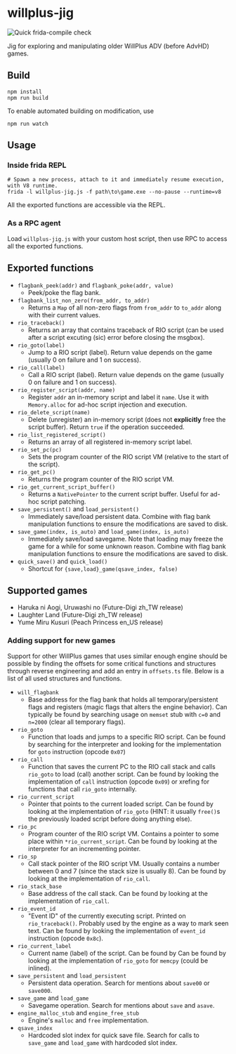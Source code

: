 # willplus-jig

![Quick frida-compile check](https://github.com/dogtopus/willplus-jig/workflows/Quick%20frida-compile%20check/badge.svg)

Jig for exploring and manipulating older WillPlus ADV (before AdvHD) games.

## Build

```
npm install
npm run build
```

To enable automated building on modification, use

```
npm run watch
```

## Usage

### Inside frida REPL

```
# Spawn a new process, attach to it and immediately resume execution, with V8 runtime.
frida -l willplus-jig.js -f path\to\game.exe --no-pause --runtime=v8
```

All the exported functions are accessible via the REPL.

### As a RPC agent

Load `willplus-jig.js` with your custom host script, then use RPC to access all the exported functions.

## Exported functions

- `flagbank_peek(addr)` and `flagbank_poke(addr, value)`
  - Peek/poke the flag bank.
- `flagbank_list_non_zero(from_addr, to_addr)`
  - Returns a `Map` of all non-zero flags from `from_addr` to `to_addr` along with their current values.
- `rio_traceback()`
  - Returns an array that contains traceback of RIO script (can be used after a script excuting (sic) error before closing the msgbox).
- `rio_goto(label)`
  - Jump to a RIO script (label). Return value depends on the game (usually 0 on failure and 1 on success).
- `rio_call(label)`
  - Call a RIO script (label). Return value depends on the game (usually 0 on failure and 1 on success).
- `rio_register_script(addr, name)`
  - Register `addr` an in-memory script and label it `name`. Use it with `Memory.alloc` for ad-hoc script injection and execution.
- `rio_delete_script(name)`
  - Delete (unregister) an in-memory script (does not **explicitly** free the script buffer). Return `true` if the operation succeeded.
- `rio_list_registered_script()`
  - Returns an array of all registered in-memory script label.
- `rio_set_pc(pc)`
  - Sets the program counter of the RIO script VM (relative to the start of the script).
- `rio_get_pc()`
  - Returns the program counter of the RIO script VM.
- `rio_get_current_script_buffer()`
  - Returns a `NativePointer` to the current script buffer. Useful for ad-hoc script patching.
- `save_persistent()` and `load_persistent()`
  - Immediately save/load persistent data. Combine with flag bank manipulation functions to ensure the modifications are saved to disk.
- `save_game(index, is_auto)` and `load_game(index, is_auto)`
  - Immediately save/load savegame. Note that loading may freeze the game for a while for some unknown reason. Combine with flag bank manipulation functions to ensure the modifications are saved to disk.
- `quick_save()` and `quick_load()`
  - Shortcut for `{save,load}_game(qsave_index, false)`

## Supported games

- Haruka ni Aogi, Uruwashi no (Future-Digi zh_TW release)
- Laughter Land (Future-Digi zh_TW release)
- Yume Miru Kusuri (Peach Princess en_US release)

### Adding support for new games

Support for other WillPlus games that uses similar enough engine should be possible by finding the offsets for some critical functions and structures through reverse engineering and add an entry in `offsets.ts` file. Below is a list of all used structures and functions.

- `will_flagbank`
  - Base address for the flag bank that holds all temporary/persistent flags and registers (magic flags that alters the engine behavior). Can typically be found by searching usage on `memset` stub with `c=0` and `n=2000` (clear all temporary flags).
- `rio_goto`
  - Function that loads and jumps to a specific RIO script. Can be found by searching for the interpreter and looking for the implementation for `goto` instruction (opcode `0x07`)
- `rio_call`
  - Function that saves the current PC to the RIO call stack and calls `rio_goto` to load (call) another script. Can be found by looking the implementation of `call` instruction (opcode `0x09`) or xrefing for functions that call `rio_goto` internally.
- `rio_current_script`
  - Pointer that points to the current loaded script. Can be found by looking at the implementation of `rio_goto` (HINT: it usually `free()`s the previously loaded script before doing anything else).
- `rio_pc`
  - Program counter of the RIO script VM. Contains a pointer to some place within `*rio_current_script`. Can be found by looking at the interpreter for an incrementing pointer.
- `rio_sp`
  - Call stack pointer of the RIO script VM. Usually contains a number between 0 and 7 (since the stack size is usually 8). Can be found by looking at the implementation of `rio_call`.
- `rio_stack_base`
  - Base address of the call stack. Can be found by looking at the implementation of `rio_call`.
- `rio_event_id`
  - "Event ID" of the currently executing script. Printed on `rio_traceback()`. Probably used by the engine as a way to mark seen text. Can be found by looking the implementation of `event_id` instruction (opcode `0x8c`).
- `rio_current_label`
  - Current name (label) of the script. Can be found by Can be found by looking at the implementation of `rio_goto` for `memcpy` (could be inlined).
- `save_persistent` and `load_persistent`
  - Persistent data operation. Search for mentions about `save00` or `save000`.
- `save_game` and `load_game`
  - Savegame operation. Search for mentions about `save` and `asave`.
- `engine_malloc_stub` and `engine_free_stub`
  - Engine's `malloc` and `free` implementation.
- `qsave_index`
  - Hardcoded slot index for quick save file. Search for calls to `save_game` and `load_game` with hardcoded slot index.
